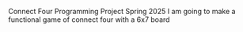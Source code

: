 Connect Four Programming Project 
Spring 2025
I am going to make a functional game of connect four with a 6x7 board
